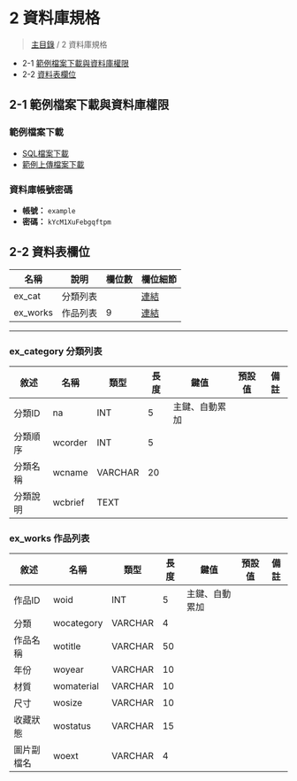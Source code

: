 # 2 資料庫規格

> [主目錄](../README.md) / 2 資料庫規格

* 2-1 [範例檔案下載與資料庫權限](#2-1-範例檔案下載與資料庫權限)
* 2-2 [資料表欄位](#2-2-資料表欄位)

## 2-1 範例檔案下載與資料庫權限

### 範例檔案下載

* [SQL檔案下載](../src/example.sql)
* [範例上傳檔案下載](../src/uploadfiles.zip)

### 資料庫帳號密碼

* **帳號：** `example`
* **密碼：** `kYcM1XuFebgqftpm`

## 2-2 資料表欄位

 | 名稱 | 說明 | 欄位數 | 欄位細節 |
 |------|-----|--------|---------|
 |ex_cat|分類列表||[連結](#ex_category-分類列表) |
 |ex_works|作品列表|9|[連結](#ex_works-作品列表) |

 --------------------------------------

### ex_category 分類列表

 | 敘述 | 名稱 | 類型 | 長度 | 鍵值 | 預設值 | 備註 |
 |------|-----|-----|------|------|--------|------|
 |分類ID|na|INT|5|主鍵、自動累加|||
 |分類順序 | wcorder | INT | 5 |||
 |分類名稱 | wcname | VARCHAR | 20 |||
 |分類說明 | wcbrief | TEXT |||

### ex_works 作品列表

 | 敘述 | 名稱 | 類型 | 長度 | 鍵值 | 預設值 | 備註 |
 |------|-----|-----|------|------|--------|------|
 |作品ID|woid|INT|5|主鍵、自動累加|||
 |分類|wocategory|VARCHAR|4||||
 |作品名稱|wotitle|VARCHAR|50||||
 |年份|woyear|VARCHAR|10||||
 |材質|womaterial|VARCHAR|10||||
 |尺寸|wosize|VARCHAR|10||||
 |收藏狀態|wostatus|VARCHAR|15||||
 |圖片副檔名|woext|VARCHAR|4||||
